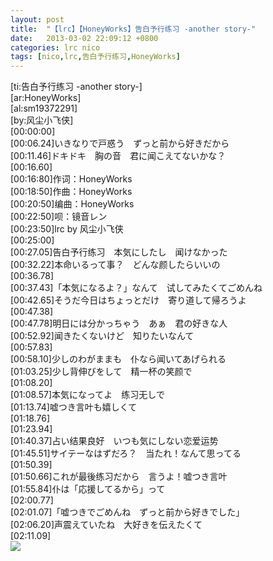 ```yaml
---
layout: post
title:  "【lrc】【HoneyWorks】告白予行练习 -another story-"
date:   2013-03-02 22:09:12 +0800
categories: lrc nico
tags: [nico,lrc,告白予行练习,HoneyWorks]
---
```


<div>[ti:告白予行练习 -another story-]</div>
<div>[ar:HoneyWorks]</div>
<div>[al:sm19372291]</div>
<div>[by:风尘小飞侠]</div>
<!-- more -->
<div>[00:00:00]</div>
<div>[00:06.24]いきなりで戸惑う　ずっと前から好きだから</div>
<div>[00:11.46]ドキドキ　胸の音　君に闻こえてないかな？</div>
<div>[00:16.60]</div>
<div>[00:16:80]作词：HoneyWorks</div>
<div>[00:18:50]作曲：HoneyWorks</div>
<div>[00:20:50]编曲：HoneyWorks</div>
<div>[00:22:50]呗：镜音レン</div>
<div>[00:23:50]lrc by 风尘小飞侠</div>
<div>[00:25:00]</div>
<div>[00:27.05]告白予行练习　本気にしたし　闻けなかった</div>
<div>[00:32.22]本命いるって事？　どんな颜したらいいの</div>
<div>[00:36.78]</div>
<div>[00:37.43]「本気になるよ？」なんて　试してみたくてごめんね</div>
<div>[00:42.65]そうだ今日はちょっとだけ　寄り道して帰ろうよ</div>
<div>[00:47.38]</div>
<div>[00:47.78]明日には分かっちゃう　あぁ　君の好きな人</div>
<div>[00:52.92]闻きたくないけど　知りたいなんて</div>
<div>[00:57.83]</div>
<div>[00:58.10]少しのわがままも　仆なら闻いてあげられる</div>
<div>[01:03.25]少し背伸びをして　精一杯の笑颜で</div>
<div>[01:08.20]</div>
<div>[01:08.57]本気になってよ　练习无しで</div>
<div>[01:13.74]嘘つき言叶も嬉しくて</div>
<div>[01:18.76]</div>
<div>[01:23.94]</div>
<div>[01:40.37]占い结果良好　いつも気にしない恋爱运势</div>
<div>[01:45.51]サイテーなはずだろ？　当たれ！なんて思ってる</div>
<div>[01:50.39]</div>
<div>[01:50.66]これが最後练习だから　言うよ！嘘つき言叶</div>
<div>[01:55.84]仆は「応援してるから」って</div>
<div>[02:00.77]</div>
<div>[02:01.07]「嘘つきでごめんね　ずっと前から好きでした」</div>
<div>[02:06.20]声震えていたね　大好きを伝えたくて</div>
<div>[02:11.09]</div>
<div></div>
<img src="{{ site.post_image_directory }}/2013-03-02-lrc-kokuhakuyokourensyuu-another-story-1.jpg" >
